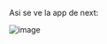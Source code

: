Asi se ve la app de next:

![image](https://user-images.githubusercontent.com/124108966/226448092-95682eee-8d47-4064-840d-0f51f050bbe8.png)
